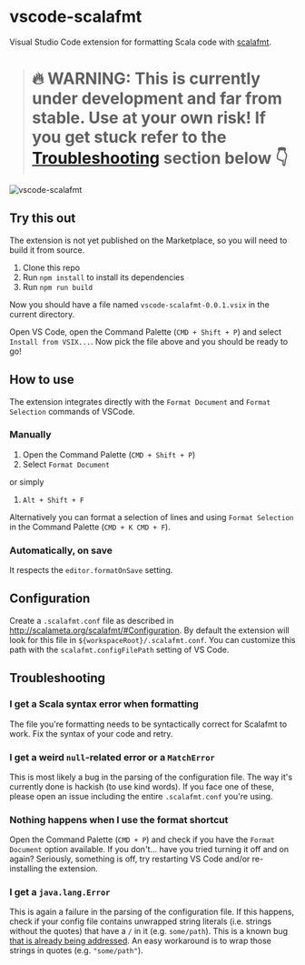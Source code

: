 # vscode-scalafmt

Visual Studio Code extension for formatting Scala code with [scalafmt](https://github.com/scalameta/scalafmt).

> # 🔥 WARNING: This is currently under development and far from stable. Use at your own risk! If you get stuck refer to the [Troubleshooting](#troubleshooting) section below 👇

![vscode-scalafmt](https://thumbs.gfycat.com/CautiousTeemingCatfish-size_restricted.gif)

## Try this out
The extension is not yet published on the Marketplace, so you will need to build it from source.

1. Clone this repo
2. Run `npm install` to install its dependencies
3. Run `npm run build`

Now you should have a file named `vscode-scalafmt-0.0.1.vsix` in the current directory.

Open VS Code, open the Command Palette (`CMD + Shift + P`) and select `Install from VSIX...`. Now pick the file above and you should be ready to go! 

## How to use

The extension integrates directly with the `Format Document` and `Format Selection` commands of VSCode.

### Manually
1. Open the Command Palette (`CMD + Shift + P`)
2. Select `Format Document`

or simply

1. `Alt + Shift + F`

Alternatively you can format a selection of lines and using `Format Selection` in the Command Palette (`CMD + K CMD + F`).

### Automatically, on save
It respects the `editor.formatOnSave` setting.

## Configuration
Create a `.scalafmt.conf` file as described in http://scalameta.org/scalafmt/#Configuration. By default the extension will look for this file in `${workspaceRoot}/.scalafmt.conf`. You can customize this path with the `scalafmt.configFilePath` setting of VS Code.

## Troubleshooting
### I get a Scala syntax error when formatting
The file you're formatting needs to be syntactically correct for Scalafmt to work. Fix the syntax of your code and retry.

### I get a weird `null`-related error or a `MatchError`
This is most likely a bug in the parsing of the configuration file. The way it's currently done is hackish (to use kind words). If you face one of these, please open an issue including the entire `.scalafmt.conf` you're using.

### Nothing happens when I use the format shortcut 
Open the Command Palette (`CMD + P`) and check if you have the `Format Document` option available. If you don't... have you tried turning it off and on again? Seriously, something is off, try restarting VS Code and/or re-installing the extension.

### I get a `java.lang.Error`
This is again a failure in the parsing of the configuration file. If this happens, check if your config file contains unwrapped string literals (i.e. strings without the quotes) that have a `/` in it (e.g. `some/path`). This is a known bug [that is already being addressed](https://github.com/unicredit/shocon/pull/21). An easy workaround is to wrap those strings in quotes (e.g. `"some/path"`).
